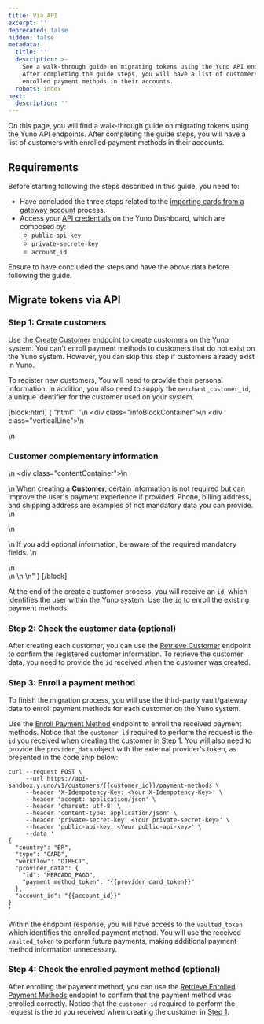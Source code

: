 ```yaml
---
title: Via API
excerpt: ''
deprecated: false
hidden: false
metadata:
  title: ''
  description: >-
    See a walk-through guide on migrating tokens using the Yuno API endpoints.
    After completing the guide steps, you will have a list of customers with
    enrolled payment methods in their accounts.
  robots: index
next:
  description: ''
---
```

On this page, you will find a walk-through guide on migrating tokens using the Yuno API endpoints. After completing the guide steps, you will have a list of customers with enrolled payment methods in their accounts. 

## Requirements

Before starting following the steps described in this guide, you need to:

- Have concluded the three steps related to the [importing cards from a gateway account](docs:token-migration-process-copy#importing-cards-from-a-gateway-account) process.
- Access your [API credentials](doc:get-your-api-credentials) on the Yuno Dashboard, which are composed by:
  - `public-api-key`
  - `private-secrete-key`
  - `account_id`

Ensure to have concluded the steps and have the above data before following the guide.

## Migrate tokens via API

### Step 1: Create customers

Use the [Create Customer](ref:create-customer) endpoint to create customers on the Yuno system. You can't enroll payment methods to customers that do not exist on the Yuno system. However, you can skip this step if customers already exist in Yuno.

To register new customers, You will need to provide their personal information. In addition, you also need to supply the `merchant_customer_id`, a unique identifier for the customer used on your system.

[block:html]
{
  "html": "<body>\n  <div class=\"infoBlockContainer\">\n    <div class=\"verticalLine\"></div>\n    <div>\n      <h3>Customer complementary information</h3>\n      <div class=\"contentContainer\">\n        <p>\n          When creating a <b>Customer</b>, certain information is not required but can improve the user's payment experience if provided. Phone, billing address, and shipping address are examples of not mandatory data you can provide. \n        </p>\n        <p>\n           If you add optional information, be aware of the required mandatory fields. \n          </p>\n      </div>\n    </div>\n  </div>\n</body>"
}
[/block]


At the end of the create a customer process, you will receive an `id`, which identifies the user within the Yuno system. Use the `id` to enroll the existing payment methods.

### Step 2: Check the customer data (optional)

After creating each customer, you can use the [Retrieve Customer](ref:create-customer) endpoint to confirm the registered customer information. To retrieve the customer data, you need to provide the `id` received when the customer was created. 

### Step 3: Enroll a payment method

To finish the migration process, you will use the third-party vault/gateway data to enroll payment methods for each customer on the Yuno system. 

Use the [Enroll Payment Method](ref:enroll-payment-method-api) endpoint to enroll the received payment methods. Notice that the `customer_id` required to perform the request is the `id` you received when creating the customer in [Step 1](doc:via-api#step-1-create-customers). You will also need to provide the `provider_data` object with the external provider's token, as presented in the code snip below:

```curl Request
curl --request POST \
     --url https://api-sandbox.y.uno/v1/customers/{{customer_id}}/payment-methods \
     --header 'X-Idempotency-Key: <Your X-Idempotency-Key>' \
     --header 'accept: application/json' \
     --header 'charset: utf-8' \
     --header 'content-type: application/json' \
     --header 'private-secret-key: <Your private-secret-key>' \
     --header 'public-api-key: <Your public-api-key>' \
     --data '
{
  "country": "BR",
  "type": "CARD",
  "workflow": "DIRECT",
  "provider_data": {
    "id": "MERCADO_PAGO",
    "payment_method_token": "{{provider_card_token}}"
  },
  "account_id": "{{account_id}}" 
}
'
```

Within the endpoint response, you will have access to the `vaulted_token` which identifies the enrolled payment method. You will use the received `vaulted_token` to perform future payments, making additional payment method information unnecessary. 

### Step 4: Check the enrolled payment method (optional)

After enrolling the payment method, you can use the [Retrieve Enrolled Payment Methods](ref:retrieve-enrolled-payment-methods-api) endpoint to confirm that the payment method was enrolled correctly. Notice that the `customer_id` required to perform the request is the `id` you received when creating the customer in [Step 1](doc:via-api#step-1-create-customers).